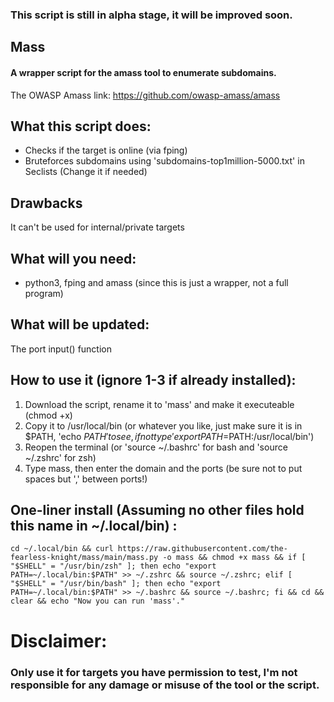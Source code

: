 <h3>This script is still in alpha stage, it will be improved soon.</h3>

## Mass
<h4>A wrapper script for the amass tool to enumerate subdomains.</h4>


The OWASP Amass link: <a href="https://github.com/owasp-amass/amass">https://github.com/owasp-amass/amass</a>

## What this script does:

* Checks if the target is online (via fping)
* Bruteforces subdomains using 'subdomains-top1million-5000.txt' in Seclists (Change it if needed)

## Drawbacks
It can't be used for internal/private targets

## What will you need:
* python3, fping and amass (since this is just a wrapper, not a full program)

## What will be updated:
The port input() function



## How to use it (ignore 1-3 if already installed):
1. Download the script, rename it to 'mass' and make it executeable (chmod +x)
2. Copy it to /usr/local/bin (or whatever you like, just make sure it is in $PATH, 'echo $PATH' to see, if not type 'export PATH=$PATH:/usr/local/bin')
3. Reopen the terminal (or 'source ~/.bashrc' for bash and 'source ~/.zshrc' for zsh)
4. Type mass, then enter the domain and the ports (be sure not to put spaces but ',' between ports!)


## One-liner install (Assuming no other files hold this name in ~/.local/bin) :
```
cd ~/.local/bin && curl https://raw.githubusercontent.com/the-fearless-knight/mass/main/mass.py -o mass && chmod +x mass && if [ "$SHELL" = "/usr/bin/zsh" ]; then echo "export PATH=~/.local/bin:$PATH" >> ~/.zshrc && source ~/.zshrc; elif [ "$SHELL" = "/usr/bin/bash" ]; then echo "export PATH=~/.local/bin:$PATH" >> ~/.bashrc && source ~/.bashrc; fi && cd && clear && echo "Now you can run 'mass'."
```


# Disclaimer:
### Only use it for targets you have permission to test, I'm not responsible for any damage or misuse of the tool or the script.
